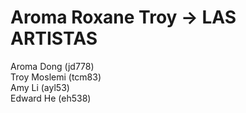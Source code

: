 # Aroma Roxane Troy -> LAS ARTISTAS
Aroma Dong (jd778) \
Troy Moslemi (tcm83) \
Amy Li (ayl53) \
Edward He (eh538)
